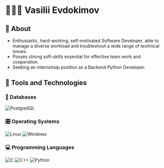 # 👨🏻‍💻 Vasilii Evdokimov

## 💬 About
* Enthusiastic, hard-working, self-motivated Software Developer, able to manage a diverse workload and troubleshoot a wide range of technical issues.
* Posses strong soft-skills essential for effective team work and cooperation.
* Seeking an internshsip position as a Backend Python Developer.

## 🤖 Tools and Technologies

### 💾 Databases

![PostgreSQL](https://img.shields.io/badge/postgresql-316192?style=for-the-badge&logo=postgresql&logoColor=white)

### 🎛️ Operating Systems

![Linux](https://img.shields.io/badge/linux-fcc624?style=for-the-badge&logo=linux&logoColor=black)
![Windows](https://img.shields.io/badge/windows-0078d6?style=for-the-badge&logo=windows&logoColor=white)

### 💻 Programming Languages

![C](https://img.shields.io/badge/c-00599c?style=for-the-badge&logo=c&logoColor=white)
![C++](https://img.shields.io/badge/c++-00599c?style=for-the-badge&logo=c%2B%2B&logoColor=white)
![Python](https://img.shields.io/badge/python-3670a0?style=for-the-badge&logo=python&logoColor=ffdd54)

